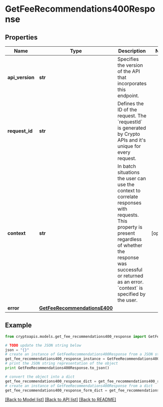 # GetFeeRecommendations400Response


## Properties
Name | Type | Description | Notes
------------ | ------------- | ------------- | -------------
**api_version** | **str** | Specifies the version of the API that incorporates this endpoint. | 
**request_id** | **str** | Defines the ID of the request. The &#x60;requestId&#x60; is generated by Crypto APIs and it&#39;s unique for every request. | 
**context** | **str** | In batch situations the user can use the context to correlate responses with requests. This property is present regardless of whether the response was successful or returned as an error. &#x60;context&#x60; is specified by the user. | [optional] 
**error** | [**GetFeeRecommendationsE400**](GetFeeRecommendationsE400.md) |  | 

## Example

```python
from cryptoapis.models.get_fee_recommendations400_response import GetFeeRecommendations400Response

# TODO update the JSON string below
json = "{}"
# create an instance of GetFeeRecommendations400Response from a JSON string
get_fee_recommendations400_response_instance = GetFeeRecommendations400Response.from_json(json)
# print the JSON string representation of the object
print GetFeeRecommendations400Response.to_json()

# convert the object into a dict
get_fee_recommendations400_response_dict = get_fee_recommendations400_response_instance.to_dict()
# create an instance of GetFeeRecommendations400Response from a dict
get_fee_recommendations400_response_form_dict = get_fee_recommendations400_response.from_dict(get_fee_recommendations400_response_dict)
```
[[Back to Model list]](../README.md#documentation-for-models) [[Back to API list]](../README.md#documentation-for-api-endpoints) [[Back to README]](../README.md)


